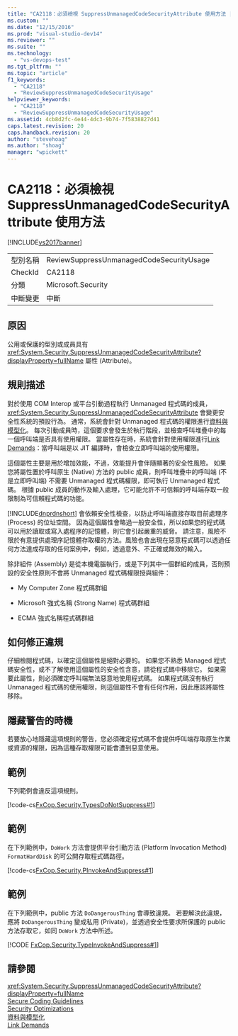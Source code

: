 ```yaml
---
title: "CA2118：必須檢視 SuppressUnmanagedCodeSecurityAttribute 使用方法 | Microsoft Docs"
ms.custom: ""
ms.date: "12/15/2016"
ms.prod: "visual-studio-dev14"
ms.reviewer: ""
ms.suite: ""
ms.technology: 
  - "vs-devops-test"
ms.tgt_pltfrm: ""
ms.topic: "article"
f1_keywords: 
  - "CA2118"
  - "ReviewSuppressUnmanagedCodeSecurityUsage"
helpviewer_keywords: 
  - "CA2118"
  - "ReviewSuppressUnmanagedCodeSecurityUsage"
ms.assetid: 4cb8d2fc-4e44-4dc3-9b74-7f5838827d41
caps.latest.revision: 20
caps.handback.revision: 20
author: "stevehoag"
ms.author: "shoag"
manager: "wpickett"
---
```

# CA2118：必須檢視 SuppressUnmanagedCodeSecurityAttribute 使用方法
[!INCLUDE[vs2017banner](../code-quality/includes/vs2017banner.md)]

|||  
|-|-|  
|型別名稱|ReviewSuppressUnmanagedCodeSecurityUsage|  
|CheckId|CA2118|  
|分類|Microsoft.Security|  
|中斷變更|中斷|  
  
## 原因  
 公用或保護的型別或成員具有 <xref:System.Security.SuppressUnmanagedCodeSecurityAttribute?displayProperty=fullName> 屬性 \(Attribute\)。  
  
## 規則描述  
 對於使用 COM Interop 或平台引動過程執行 Unmanaged 程式碼的成員，<xref:System.Security.SuppressUnmanagedCodeSecurityAttribute> 會變更安全性系統的預設行為。  通常，系統會針對 Unmanaged 程式碼的權限進行[資料與模型化](../Topic/Data%20and%20Modeling%20in%20the%20.NET%20Framework.md)。  每次引動成員時，這個要求會發生於執行階段，並檢查呼叫堆疊中的每一個呼叫端是否具有使用權限。  當屬性存在時，系統會針對使用權限進行[Link Demands](../Topic/Link%20Demands.md)：當呼叫端是以 JIT 編譯時，會檢查立即呼叫端的使用權限。  
  
 這個屬性主要是用於增加效能，不過，效能提升會伴隨顯著的安全性風險。  如果您將屬性置於呼叫原生 \(Native\) 方法的 public 成員，則呼叫堆疊中的呼叫端 \(不是立即呼叫端\) 不需要 Unmanaged 程式碼權限，即可執行 Unmanaged 程式碼。  根據 public 成員的動作及輸入處理，它可能允許不可信賴的呼叫端存取一般限制為可信賴程式碼的功能。  
  
 [!INCLUDE[dnprdnshort](../code-quality/includes/dnprdnshort_md.md)] 會依賴安全性檢查，以防止呼叫端直接存取目前處理序 \(Process\) 的位址空間。  因為這個屬性會略過一般安全性，所以如果您的程式碼可以用於讀取或寫入處程序的記憶體，則它會引起嚴重的威脅。  請注意，風險不限於有意提供處理序記憶體存取權的方法。風險也會出現在惡意程式碼可以透過任何方法達成存取的任何案例中，例如，透過意外、不正確或無效的輸入。  
  
 除非組件 \(Assembly\) 是從本機電腦執行，或是下列其中一個群組的成員，否則預設的安全性原則不會將 Unmanaged 程式碼權限授與組件：  
  
-   My Computer Zone 程式碼群組  
  
-   Microsoft 強式名稱 \(Strong Name\) 程式碼群組  
  
-   ECMA 強式名稱程式碼群組  
  
## 如何修正違規  
 仔細檢閱程式碼，以確定這個屬性是絕對必要的。  如果您不熟悉 Managed 程式碼安全性，或不了解使用這個屬性的安全性含意，請從程式碼中移除它。  如果需要此屬性，則必須確定呼叫端無法惡意地使用程式碼。  如果程式碼沒有執行 Unmanaged 程式碼的使用權限，則這個屬性不會有任何作用，因此應該將屬性移除。  
  
## 隱藏警告的時機  
 若要放心地隱藏這項規則的警告，您必須確定程式碼不會提供呼叫端存取原生作業或資源的權限，因為這種存取權限可能會遭到惡意使用。  
  
## 範例  
 下列範例會違反這項規則。  
  
 [!code-cs[FxCop.Security.TypesDoNotSuppress#1](../code-quality/codesnippet/CSharp/ca2118-review-suppressunmanagedcodesecurityattribute-usage_1.cs)]  
  
## 範例  
 在下列範例中，`DoWork` 方法會提供平台引動方法 \(Platform Invocation Method\) `FormatHardDisk` 的可公開存取程式碼路徑。  
  
 [!code-cs[FxCop.Security.PInvokeAndSuppress#1](../code-quality/codesnippet/CSharp/ca2118-review-suppressunmanagedcodesecurityattribute-usage_2.cs)]  
  
## 範例  
 在下列範例中，public 方法 `DoDangerousThing` 會導致違規。  若要解決此違規，應將 `DoDangerousThing` 變成私用 \(Private\)，並透過安全性要求所保護的 public 方法存取它，如同 `DoWork` 方法中所述。  
  
 [!CODE [FxCop.Security.TypeInvokeAndSuppress#1](../CodeSnippet/VS_Snippets_CodeAnalysis/FxCop.Security.TypeInvokeAndSuppress#1)]  
  
## 請參閱  
 <xref:System.Security.SuppressUnmanagedCodeSecurityAttribute?displayProperty=fullName>   
 [Secure Coding Guidelines](../Topic/Secure%20Coding%20Guidelines.md)   
 [Security Optimizations](http://msdn.microsoft.com/zh-tw/cf255069-d85d-4de3-914a-e4625215a7c0)   
 [資料與模型化](../Topic/Data%20and%20Modeling%20in%20the%20.NET%20Framework.md)   
 [Link Demands](../Topic/Link%20Demands.md)